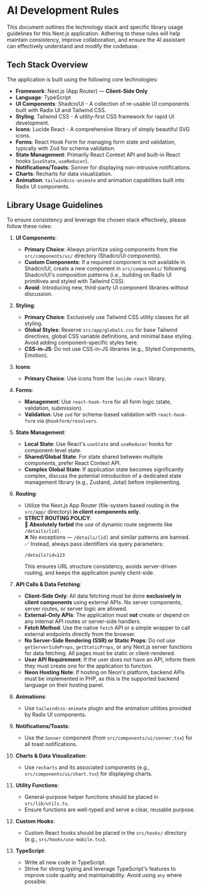 # AI Development Rules

This document outlines the technology stack and specific library usage guidelines for this Next.js application. Adhering to these rules will help maintain consistency, improve collaboration, and ensure the AI assistant can effectively understand and modify the codebase.

## Tech Stack Overview

The application is built using the following core technologies:

*   **Framework**: Next.js (App Router) — **Client-Side Only**
*   **Language**: TypeScript
*   **UI Components**: Shadcn/UI - A collection of re-usable UI components built with Radix UI and Tailwind CSS.
*   **Styling**: Tailwind CSS - A utility-first CSS framework for rapid UI development.
*   **Icons**: Lucide React - A comprehensive library of simply beautiful SVG icons.
*   **Forms**: React Hook Form for managing form state and validation, typically with Zod for schema validation.
*   **State Management**: Primarily React Context API and built-in React hooks (`useState`, `useReducer`).
*   **Notifications/Toasts**: Sonner for displaying non-intrusive notifications.
*   **Charts**: Recharts for data visualization.
*   **Animation**: `tailwindcss-animate` and animation capabilities built into Radix UI components.

## Library Usage Guidelines

To ensure consistency and leverage the chosen stack effectively, please follow these rules:

1.  **UI Components**:
    *   **Primary Choice**: Always prioritize using components from the `src/components/ui/` directory (Shadcn/UI components).
    *   **Custom Components**: If a required component is not available in Shadcn/UI, create a new component in `src/components/` following Shadcn/UI's composition patterns (i.e., building on Radix UI primitives and styled with Tailwind CSS).
    *   **Avoid**: Introducing new, third-party UI component libraries without discussion.

2.  **Styling**:
    *   **Primary Choice**: Exclusively use Tailwind CSS utility classes for all styling.
    *   **Global Styles**: Reserve `src/app/globals.css` for base Tailwind directives, global CSS variable definitions, and minimal base styling. Avoid adding component-specific styles here.
    *   **CSS-in-JS**: Do not use CSS-in-JS libraries (e.g., Styled Components, Emotion).

3.  **Icons**:
    *   **Primary Choice**: Use icons from the `lucide-react` library.

4.  **Forms**:
    *   **Management**: Use `react-hook-form` for all form logic (state, validation, submission).
    *   **Validation**: Use `zod` for schema-based validation with `react-hook-form` via `@hookform/resolvers`.

5.  **State Management**:
    *   **Local State**: Use React's `useState` and `useReducer` hooks for component-level state.
    *   **Shared/Global State**: For state shared between multiple components, prefer React Context API.
    *   **Complex Global State**: If application state becomes significantly complex, discuss the potential introduction of a dedicated state management library (e.g., Zustand, Jotai) before implementing.

6.  **Routing**:
    *   Utilize the Next.js App Router (file-system based routing in the `src/app/` directory) **in client components only**.
    *   **STRICT ROUTING POLICY**:  
        🚫 **Absolutely forbid** the use of dynamic route segments like `/details/[id]`.  
        ❌ No exceptions — `/details/[id]` and similar patterns are banned.  
        ✅ Instead, always pass identifiers via query parameters:  
        ```
        /details?id=123
        ```
        This ensures URL structure consistency, avoids server-driven routing, and keeps the application purely client-side.

7.  **API Calls & Data Fetching**:
    *   **Client-Side Only**: All data fetching must be done **exclusively in client components** using external APIs. No server components, server routes, or server logic are allowed.
    *   **External-Only APIs**: The application must **not** create or depend on any internal API routes or server-side handlers.
    *   **Fetch Method**: Use the native `fetch` API or a simple wrapper to call external endpoints directly from the browser.
    *   **No Server-Side Rendering (SSR) or Static Props**: Do not use `getServerSideProps`, `getStaticProps`, or any Next.js server functions for data fetching. All pages must be static or client-rendered.
    *   **User API Requirement**: If the user does not have an API, inform them they must create one for the application to function.
    *   **Neon Hosting Note**: If hosting on Neon's platform, backend APIs must be implemented in PHP, as this is the supported backend language on their hosting panel.

8.  **Animations**:
    *   Use `tailwindcss-animate` plugin and the animation utilities provided by Radix UI components.

9.  **Notifications/Toasts**:
    *   Use the `Sonner` component (from `src/components/ui/sonner.tsx`) for all toast notifications.

10. **Charts & Data Visualization**:
    *   Use `recharts` and its associated components (e.g., `src/components/ui/chart.tsx`) for displaying charts.

11. **Utility Functions**:
    *   General-purpose helper functions should be placed in `src/lib/utils.ts`.
    *   Ensure functions are well-typed and serve a clear, reusable purpose.

12. **Custom Hooks**:
    *   Custom React hooks should be placed in the `src/hooks/` directory (e.g., `src/hooks/use-mobile.tsx`).

13. **TypeScript**:
    *   Write all new code in TypeScript.
    *   Strive for strong typing and leverage TypeScript's features to improve code quality and maintainability. Avoid using `any` where possible.
